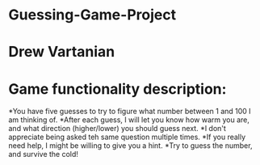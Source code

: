 # Guessing-Game-Project
# Drew Vartanian

# Game functionality description:
*You have five guesses to try to figure what number between 1 and 100 I am thinking of.
*After each guess, I will let you know how warm you are, and what direction (higher/lower) you should guess next.
*I don't appreciate being asked teh same question multiple times.
*If you really need help, I might be willing to give you a hint.
*Try to guess the number, and survive the cold!